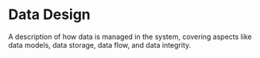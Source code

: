 # Data Design

A description of how data is managed in the system, covering aspects like data models, data storage, data flow, and data integrity.

